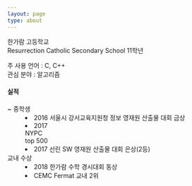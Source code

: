 ```yaml
---
layout: page
type: about
---
```


<p>
  한가람 고등학교<br>
  Resurrection Catholic Secondary School 11학년<br>
</p>

<p>
  주 사용 언어 : C, C++<br>
  관심 분야 : 알고리즘
</p>

<p>
  <h4>실적</h4>
  <dl>
    <dt>~ 중학생</dt>
    <dd>
        <li>2016 서울시 강서교육지원청 정보 영재원 산출물 대회 금상</li>
        <li>2017 <br>NYPC</br> top 500</li>
        <li>2017 선린 SW 영재원 산출물 대회 은상(2등)</li>
    </dd>
    <dt>교내 수상</dt>
    <dd>
        <li>2018 한가람 수학 경시대회 동상</li>
        <li>CEMC Fermat 교내 2위</li>
    </dd>
  </dl>

</p>
